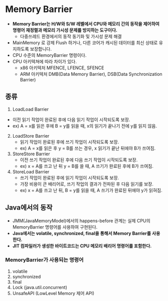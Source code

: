 # Memory Barrier
- **Memory Barrier는 H/W와 S/W 레벨에서 CPU와 메모리 간의 동작을 제어하여 명령어 재정렬과 메모리 가시성 문제를 방지하는 도구이다.**
  - 다중쓰레드 환경에서의 동작 동기화 및 가시성 문제 해결
- MainMemory 로 강제 Flush 하거나, 다른 코어가 캐시된 데이터를 최신 상태로 유지하도록 보장합니다.
- CPU 수준의 MemoryBarrier 명령이다.
- CPU 아키텍쳐에 따라 차이가 있다.
  - x86 아키텍처
        MFENCE, LFENCE, SFENCE
  - ARM 아키텍처
        DMB(Data Memory Barrier), DSB(Data Synchronization Barrier)

    
## 종류
1.  LoadLoad Barrier
   - 이전 읽기 작업이 완료된 후에 다음 읽기 작업이 시작되도록 보장.
   - ex) A = x를 읽은 후에 B = y를 읽을 때, x의 읽기가 끝나기 전에 y를 읽지 않음. 
2. LoadStore Barrier
   - 읽기 작업이 완료된 후에 쓰기 작업이 시작되도록 보장.
   - ex) A = x를 읽은 후 y = B를 쓰는 경우, x 읽기가 끝난 뒤에야 B가 쓰여짐. 
3. StoreStore Barrier
   - 이전 쓰기 작업이 완료된 후에 다음 쓰기 작업이 시작되도록 보장.
   - ex) x = A를 쓰고 난 뒤 y = B를 쓸 때, A 쓰기가 완료된 후에 B가 쓰여짐. 
4. StoreLoad Barrier
   - 쓰기 작업이 완료된 후에 읽기 작업이 시작되도록 보장.
   - 가장 비용이 큰 배리어로, 쓰기 작업의 결과가 전파된 후 다음 읽기를 보장.
   - ex) x = A를 쓰고 난 뒤, B = y를 읽을 때, A 쓰기가 완료된 뒤에야 y가 읽혀짐.

## Java에서의 동작
- JMM(JavaMemoryModel)에서의 happens-before 관계는 실제 CPU의 MemoryBarrier 명령어를 사용하여 구현된다.
- **Java에서는 volatile, synchronized, final을 통해서 Memory Barrier를 사용한다.**
- **JIT 컴파일러가 생성한 바이트코드는 CPU 메모리 배리어 명령어를 포함한다.**

### MemoryBarrier가 사용되는 명령어
1. volatile
2. synchronized
3. final
4. Lock (java.util.concurrent)
5. UnsafeAPI (LowLevel Memory 제어 API)